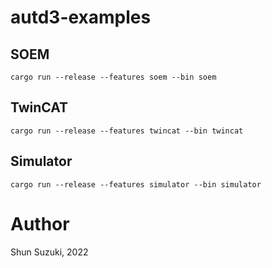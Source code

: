 # autd3-examples

## SOEM

```
cargo run --release --features soem --bin soem
```

## TwinCAT

```
cargo run --release --features twincat --bin twincat
```

## Simulator

```
cargo run --release --features simulator --bin simulator
```

# Author

Shun Suzuki, 2022
